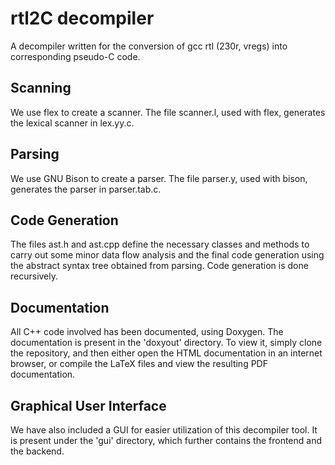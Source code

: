 # rtl2C decompiler

A decompiler written for the conversion of gcc rtl (230r, vregs) into corresponding pseudo-C code.

## Scanning

We use flex to create a scanner. The file scanner.l, used with flex, generates the lexical scanner in lex.yy.c.

## Parsing

We use GNU Bison to create a parser. The file parser.y, used with bison, generates the parser in parser.tab.c.

## Code Generation

The files ast.h and ast.cpp define the necessary classes and methods to carry out some minor data flow analysis and the final code generation
using the abstract syntax tree obtained from parsing. Code generation is done recursively.

## Documentation

All C++ code involved has been documented, using Doxygen. The documentation is present in the 'doxyout' directory. To view it, simply clone
the repository, and then either open the HTML documentation in an internet browser, or compile the LaTeX files and view the resulting PDF documentation.

## Graphical User Interface

We have also included a GUI for easier utilization of this decompiler tool. It is present under the 'gui' directory, which further contains
the frontend and the backend.
